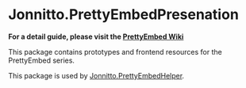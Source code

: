 # Jonnitto.PrettyEmbedPresenation

**For a detail guide, please visit the [PrettyEmbed Wiki](https://github.com/jonnitto/Jonnitto.PrettyEmbedHelper/wiki)**

This package contains prototypes and frontend resources for the PrettyEmbed series.

This package is used by [Jonnitto.PrettyEmbedHelper](https://github.com/jonnitto/Jonnitto.PrettyEmbedHelper).
